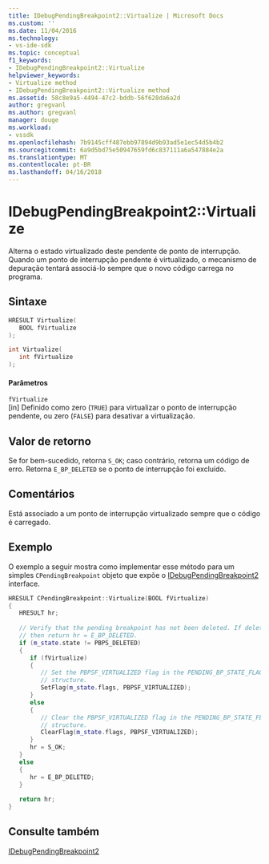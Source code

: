 ```yaml
---
title: IDebugPendingBreakpoint2::Virtualize | Microsoft Docs
ms.custom: ''
ms.date: 11/04/2016
ms.technology:
- vs-ide-sdk
ms.topic: conceptual
f1_keywords:
- IDebugPendingBreakpoint2::Virtualize
helpviewer_keywords:
- Virtualize method
- IDebugPendingBreakpoint2::Virtualize method
ms.assetid: 58c8e9a5-4494-47c2-bddb-56f628da6a2d
author: gregvanl
ms.author: gregvanl
manager: douge
ms.workload:
- vssdk
ms.openlocfilehash: 7b9145cff487ebb97894d9b93ad5e1ec54d5b4b2
ms.sourcegitcommit: 6a9d5bd75e50947659fd6c837111a6a547884e2a
ms.translationtype: MT
ms.contentlocale: pt-BR
ms.lasthandoff: 04/16/2018
---
```

# <a name="idebugpendingbreakpoint2virtualize"></a>IDebugPendingBreakpoint2::Virtualize
Alterna o estado virtualizado deste pendente de ponto de interrupção. Quando um ponto de interrupção pendente é virtualizado, o mecanismo de depuração tentará associá-lo sempre que o novo código carrega no programa.  
  
## <a name="syntax"></a>Sintaxe  
  
```cpp  
HRESULT Virtualize(   
   BOOL fVirtualize  
);  
```  
  
```cpp  
int Virtualize(   
   int fVirtualize  
);  
```  
  
#### <a name="parameters"></a>Parâmetros  
 `fVirtualize`  
 [in] Definido como zero (`TRUE`) para virtualizar o ponto de interrupção pendente, ou zero (`FALSE`) para desativar a virtualização.  
  
## <a name="return-value"></a>Valor de retorno  
 Se for bem-sucedido, retorna `S_OK`; caso contrário, retorna um código de erro. Retorna `E_BP_DELETED` se o ponto de interrupção foi excluído.  
  
## <a name="remarks"></a>Comentários  
 Está associado a um ponto de interrupção virtualizado sempre que o código é carregado.  
  
## <a name="example"></a>Exemplo  
 O exemplo a seguir mostra como implementar esse método para um simples `CPendingBreakpoint` objeto que expõe o [IDebugPendingBreakpoint2](../../../extensibility/debugger/reference/idebugpendingbreakpoint2.md) interface.  
  
```cpp  
HRESULT CPendingBreakpoint::Virtualize(BOOL fVirtualize)    
{    
   HRESULT hr;    
  
   // Verify that the pending breakpoint has not been deleted. If deleted,   
   // then return hr = E_BP_DELETED.    
   if (m_state.state != PBPS_DELETED)    
   {    
      if (fVirtualize)    
      {    
         // Set the PBPSF_VIRTUALIZED flag in the PENDING_BP_STATE_FLAGS   
         // structure.    
         SetFlag(m_state.flags, PBPSF_VIRTUALIZED);    
      }    
      else    
      {    
         // Clear the PBPSF_VIRTUALIZED flag in the PENDING_BP_STATE_FLAGS   
         // structure.    
         ClearFlag(m_state.flags, PBPSF_VIRTUALIZED);    
      }    
      hr = S_OK;    
   }    
   else    
   {    
      hr = E_BP_DELETED;    
   }    
  
   return hr;    
}    
```  
  
## <a name="see-also"></a>Consulte também  
 [IDebugPendingBreakpoint2](../../../extensibility/debugger/reference/idebugpendingbreakpoint2.md)